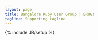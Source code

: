 ```yaml
---
layout: page
title: Bangalore Ruby User Group | BRUG!
tagline: Supporting tagline
---
```

{% include JB/setup %}

